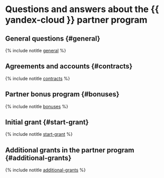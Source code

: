 # Questions and answers about the {{ yandex-cloud }} partner program

## General questions {#general}

{% include notitle [general](../../_qa/partner/general.md) %}

## Agreements and accounts {#contracts}

{% include notitle [contracts](../../_qa/partner/contracts.md) %}

## Partner bonus program {#bonuses}

{% include notitle [bonuses](../../_qa/partner/bonuses.md) %}

## Initial grant {#start-grant}

{% include notitle [start-grant](../../_qa/partner/start-grant.md) %}

## Additional grants in the partner program {#additional-grants}

{% include notitle [additional-grants](../../_qa/partner/additional-grants.md) %}

